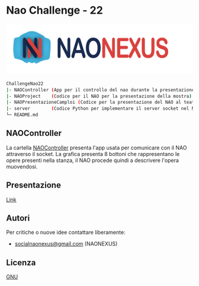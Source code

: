 # Nao Challenge - 22

![alt text](https://github.com/GiovanniBellorio/ChallengeNao21/blob/master/prova1/logo_conScritta.png)

```bash
ChallengeNao22
|- NAOController (App per il controllo del nao durante la presentazione)
|- NAOProject    (Codice per il NAO per la presentazione della mostra)
|- NAOPresentazioneCamploi (Codice per la presentazione del NAO al teatro Camploi)
|- server        (Codice Python per implementare il server socket nel NAO)
└─ README.md
```

## NAOController
La cartella [NAOController](https://github.com/NaoNexus/ChallengeNao22/tree/main/NAOController) presenta l'app usata per comunicare con il NAO attraverso il socket. La grafica presenta 8 bottoni che rappresentano le opere presenti nella stanza, il NAO procede quindi a descrivere l'opera muovendosi.

## Presentazione

[Link](https://prezi.com/view/JCXqwu2kiO8rEDcvFwbF/)


## Autori

Per critiche o nuove idee contattare liberamente:

* socialnaonexus@gmail.com (NAONEXUS)


## Licenza

[GNU](https://www.gnu.org/licenses/gpl-3.0.html)